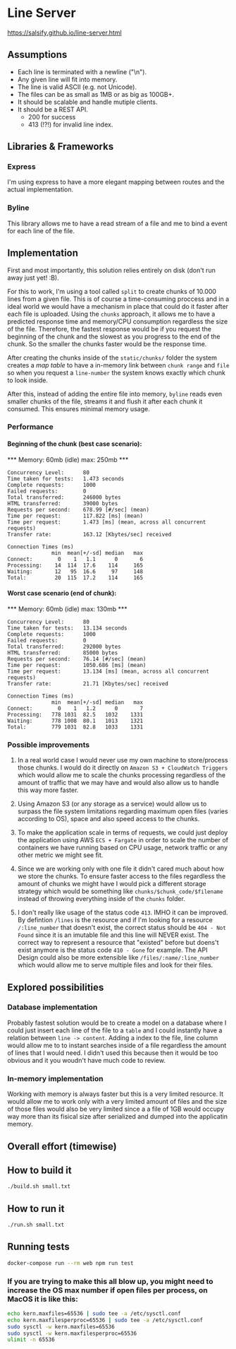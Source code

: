 # Line Server
https://salsify.github.io/line-server.html

## Assumptions

* Each line is terminated with a newline ("\n").
* Any given line will fit into memory.
* The line is valid ASCII (e.g. not Unicode).
* The files can be as small as 1MB or as big as 100GB+.
* It should be scalable and handle mutiple clients.
* It should be a REST API.
  * 200 for success
  * 413 (!?!) for invalid line index.

## Libraries & Frameworks
### Express
I'm using express to have a more elegant mapping between routes and the actual implementation.

### Byline
This library allows me to have a read stream of a file and me to bind a event for each line of the file.

## Implementation
First and most importantly, this solution relies entirely on disk (don't run away just yet! :B).

For this to work, I'm using a tool called `split` to create chunks of 10.000 lines from a given file. This is of course a time-consuming proccess and in a ideal world we would have a mechanism in place that could do it faster after each file is uploaded. Using the `chunks` approach, it allows me to have a predicted response time and memory/CPU consumption regardless the size of the file. Therefore, the fastest response would be if you request the beginning of the chunk and the slowest as you progress to the end of the chunk. So the smaller the chunks faster would be the response time.

After creating the chunks inside of the `static/chunks/` folder the system creates a *map table* to have a in-memory link between `chunk range` and `file ` so when you request a `line-number` the system knows exactly which chunk to look inside.

After this, instead of adding the entire file into memory, `byline` reads even smaller chunks of the file, streams it and flush it after each chunk it consumed. This ensures minimal memory usage.

### Performance
#### Beginning of the chunk (best case scenario):
*** Memory: 60mb (idle) max: 250mb ***
```
Concurrency Level:      80
Time taken for tests:   1.473 seconds
Complete requests:      1000
Failed requests:        0
Total transferred:      246000 bytes
HTML transferred:       39000 bytes
Requests per second:    678.99 [#/sec] (mean)
Time per request:       117.822 [ms] (mean)
Time per request:       1.473 [ms] (mean, across all concurrent requests)
Transfer rate:          163.12 [Kbytes/sec] received

Connection Times (ms)
              min  mean[+/-sd] median   max
Connect:        0    1   1.1      0       6
Processing:    14  114  17.6    114     165
Waiting:       12   95  16.6     97     148
Total:         20  115  17.2    114     165
```

#### Worst case scenario (end of chunk):
*** Memory: 60mb (idle) max: 130mb ***
```
Concurrency Level:      80
Time taken for tests:   13.134 seconds
Complete requests:      1000
Failed requests:        0
Total transferred:      292000 bytes
HTML transferred:       85000 bytes
Requests per second:    76.14 [#/sec] (mean)
Time per request:       1050.686 [ms] (mean)
Time per request:       13.134 [ms] (mean, across all concurrent requests)
Transfer rate:          21.71 [Kbytes/sec] received

Connection Times (ms)
              min  mean[+/-sd] median   max
Connect:        0    1   1.2      0       7
Processing:   778 1031  82.5   1032    1331
Waiting:      778 1008  80.1   1013    1321
Total:        779 1031  82.8   1033    1331
```

### Possible improvements
1) In a real world case I would never use my own machine to store/process those chunks. I would do it directly on `Amazon S3 + CloudWatch Triggers` which would allow me to scale the chunks processing regardless of the amount of traffic that we may have and would also allow us to handle this way more faster.

2) Using Amazon S3 (or any storage as a service) would allow us to surpass the file system limitations regarding maximum open files (varies according to OS), space and also speed access to the chunks.

3) To make the application scale in terms of requests, we could just deploy the application using AWS `ECS + Fargate` in order to scale the number of containers we have running based on CPU usage, network traffic or any other metric we might see fit.

4) Since we are working only with one file it didn't cared much about how we store the chunks. To ensure faster access to the files regardless the amount of chunks we might have I would pick a different storage strategy which would be something like `chunks/$chunk_code/$filename` instead of throwing everything inside of the `chunks` folder.

5) I don't really like usage of the status code `413`. IMHO it can be improved. By defintion `/lines` is the resource and if I'm looking for a resource `/:line_number` that doesn't exist, the correct status should be `404 - Not Found` since it is an imutable file and this line will NEVER exist. The correct way to represent a resource that "existed" before but doens't exist anymore is the status code `410 - Gone` for example. The API Design could also be more extensible like `/files/:name/:line_number` which would allow me to serve multiple files and look for their files.

## Explored possibilities

### Database implementation
Probably fastest solution would be to create a model on a database where I could just insert each line of the file to a `table` and I could instantly have a relation between `line -> content`. Adding a index to the file, line column would allow me to to instant searches inside of a file regardless the amount of lines that I would need. I didn't used this because then it would be too obvious and it you woudn't have much code to review.

### In-memory implementation
Working with memory is always faster but this is a very limited resource. It would allow me to work only with a very limited amount of files and the size of those files would also be very limited since a a file of 1GB would occupy way more than its fisical size after serialized and dumped into the applicatin memory.

## Overall effort (timewise)

## How to build it
```sh
./build.sh small.txt
```

## How to run it
```sh
./run.sh small.txt
```

## Running tests
```sh
docker-compose run --rm web npm run test
```

### If you are trying to make this all blow up, you might need to increase the OS max number if open files per process, on MacOS it is like this:
```sh
echo kern.maxfiles=65536 | sudo tee -a /etc/sysctl.conf
echo kern.maxfilesperproc=65536 | sudo tee -a /etc/sysctl.conf
sudo sysctl -w kern.maxfiles=65536
sudo sysctl -w kern.maxfilesperproc=65536
ulimit -n 65536
```
